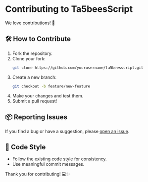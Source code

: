 
# Contributing to Ta5beesScript

We love contributions! 🎉

## 🛠️ How to Contribute

1. Fork the repository.
2. Clone your fork:
   ```bash
   git clone https://github.com/yourusername/ta5beesscript.git
   ```
3. Create a new branch:
   ```bash
   git checkout -b feature/new-feature
   ```
4. Make your changes and test them.
5. Submit a pull request!

## 📦 Reporting Issues

If you find a bug or have a suggestion, please [open an issue](https://github.com/hkurdi/ta5beesscript/issues).

## 🧹 Code Style

- Follow the existing code style for consistency.
- Use meaningful commit messages.

Thank you for contributing! 💻✨
